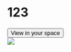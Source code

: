 # 123
<model-viewer bounds="tight" enable-pan src="SpecGlossVsMetalRough.glb" ar ar-modes="webxr scene-viewer quick-look" camera-controls poster="poster.png" shadow-intensity="1" auto-rotate camera-orbit="157deg 79deg auto">
    <div class="progress-bar hide" slot="progress-bar">
        <div class="update-bar"></div>
    </div>
    <button slot="ar-button" id="ar-button">
        View in your space
    </button>
    <div id="ar-prompt">
        <img src="https://modelviewer.dev/shared-assets/icons/hand.png">
    </div>
</model-viewer>
